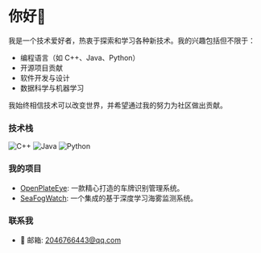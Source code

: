 # 你好👋

我是一个技术爱好者，热衷于探索和学习各种新技术。我的兴趣包括但不限于：
- 编程语言（如 C++、Java、Python）
- 开源项目贡献
- 软件开发与设计
- 数据科学与机器学习

我始终相信技术可以改变世界，并希望通过我的努力为社区做出贡献。

### 技术栈

![C++](https://img.shields.io/badge/-C++-00599C?style=flat-square&logo=c%2B%2B&logoColor=white)
![Java](https://img.shields.io/badge/-Java-007396?style=flat-square&logo=java&logoColor=white)
![Python](https://img.shields.io/badge/-Python-3776AB?style=flat-square&logo=python&logoColor=white)



<!-- ### GitHub 统计-->
<!-- 
<img align="left" src="https://github-readme-stats.vercel.app/api?username=Tq-1&show_icons=true&theme=radical" />
<img align="right" src="https://github-readme-stats.vercel.app/api/top-langs/?username=Tq-1&layout=compact" />
-->
### 我的项目

- [OpenPlateEye](https://github.com/Tq-1/OpenPlateEye): 一款精心打造的车牌识别管理系统。
- [SeaFogWatch](https://github.com/Tq-1/SeaFogWatch): 一个集成的基于深度学习海雾监测系统。

### 联系我

- 📧 邮箱: 2046766443@qq.com
